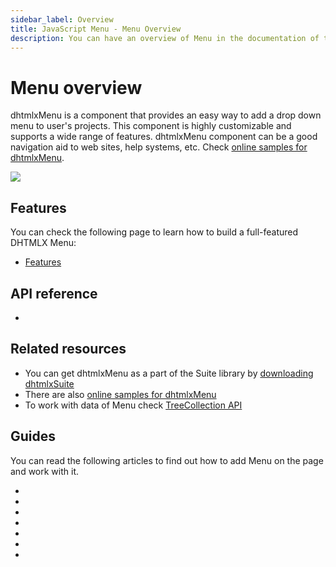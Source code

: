 ```yaml
---
sidebar_label: Overview
title: JavaScript Menu - Menu Overview 
description: You can have an overview of Menu in the documentation of the DHTMLX JavaScript UI library. Browse developer guides and API reference, try out code examples and live demos, and download a free 30-day evaluation version of DHTMLX Suite 7.
---
```


# Menu overview

dhtmlxMenu is a component that provides an easy way to add a drop down menu to user's projects. This component is highly customizable and supports a wide range of features. dhtmlxMenu component can be a good navigation aid to web sites, help systems, etc. Check [online samples for dhtmlxMenu](https://snippet.dhtmlx.com/all?text=%23menu).

![](../assets/menu/menu_front.png)

## Features

You can check the following page to learn how to build a full-featured DHTMLX Menu:

- [Features](menu/features.md)

## API reference

- [](menu/api/api_overview.md)

## Related resources

- You can get dhtmlxMenu as a part of the Suite library by [downloading dhtmlxSuite](https://dhtmlx.com/docs/products/dhtmlxSuite/download.shtml)
- There are also [online samples for dhtmlxMenu](https://snippet.dhtmlx.com/all?text=%23menu)
- To work with data of Menu check [TreeCollection API](tree_collection.md)

## Guides

You can read the following articles to find out how to add Menu on the page and work with it.

- [](menu/how_to_start.md)
- [](menu/configuring_menu_items.md)
- [](menu/data_loading.md)
- [](menu/work_with_menu.md)
- [](menu/creating_context_menu.md)
- [](menu/customization.md)
- [](menu/handling_events.md)
